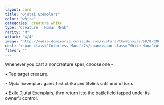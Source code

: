 ```yaml
---
layout: card
title: "Ojutai Exemplars"
color: "white"
categories: creature white
type: "Creature - Human Monk"
rarity: "M"
attack: "4/4"
image: "http://media-dominaria.cursecdn.com/avatars/thumbnails/68/9/200/283/635611470912046558.png"
cost: "<span class='Colorless Mana'>2</span><span class='White Mana'>W</span><span class='White Mana'>W</span>"
flavor: ""
---
```


Whenever you cast a noncreature spell, choose one -

&bull; Tap target creature.

&bull; Ojutai Exemplars gains first strike and lifelink until end of turn.

&bull; Exile Ojutai Exemplars, then return it to the battlefield tapped under its owner's control.
